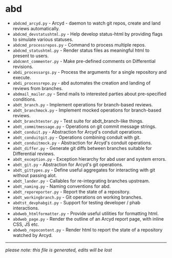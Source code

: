 # abd
* `abdcmd_arcyd.py` -
Arcyd - daemon to watch git repos, create and land reviews automatically.
* `abdcmd_devstatushtml.py` -
Help develop status-html by providing flags to simulate various statuses.
* `abdcmd_processrepos.py` -
Command to process multiple repos.
* `abdcmd_statushtml.py` -
Render status files as meaningful html to present to users.
* `abdcmnt_commenter.py` -
Make pre-defined comments on Differential revisions.
* `abdi_processargs.py` -
Process the arguments for a single repository and execute.
* `abdi_processrepo.py` -
abd automates the creation and landing of reviews from branches.
* `abdmail_mailer.py` -
Send mails to interested parties about pre-specified conditions.
* `abdt_branch.py` -
Implement operations for branch-based reviews.
* `abdt_branchmock.py` -
Implement mocked operations for branch-based reviews.
* `abdt_branchtester.py` -
Test suite for abdt_branch-like things.
* `abdt_commitmessage.py` -
Operations on git commit message strings.
* `abdt_conduit.py` -
Abstraction for Arcyd's conduit operations.
* `abdt_conduitgit.py` -
Operations combining conduit with git.
* `abdt_conduitmock.py` -
Abstraction for Arcyd's conduit operations.
* `abdt_differ.py` -
Generate git diffs between branches suitable for Differential reviews.
* `abdt_exception.py` -
Exception hierarchy for abd user and system errors.
* `abdt_git.py` -
Abstraction for Arcyd's git operations.
* `abdt_gittypes.py` -
Define useful aggregates for interacting with git without passing alot.
* `abdt_lander.py` -
Callables for re-integrating branches upstream.
* `abdt_naming.py` -
Naming conventions for abd.
* `abdt_reporeporter.py` -
Report the state of a repository.
* `abdt_workingbranch.py` -
Git operations on working branches.
* `abdtst_devphabgit.py` -
Support for testing developer / phab interactions.
* `abdweb_htmlformatter.py` -
Provide useful utilities for formatting html.
* `abdweb_page.py` -
Render the outline of an Arcyd report page, with inline CSS, JS etc.
* `abdweb_repocontent.py` -
Render html to report the state of a repository watched by Arcyd.

-----
*please note: this file is generated, edits will be lost*
